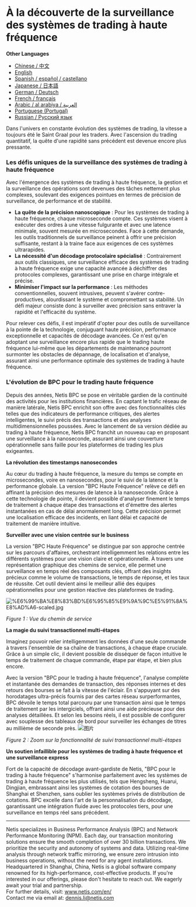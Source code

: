 # À la découverte de la surveillance des systèmes de trading à haute fréquence

**Other Languages**

+ [Chinese / 中文](https://github.com/lvdeshuii/OverFlow/blob/main/docs/zh/High-frequency-Trading-System-Monitoring-zh.md)
+ [English](https://github.com/lvdeshuii/OverFlow/blob/main/docs/en/High-frequency-Trading-System-Monitoring-en.md)
+ [Spanish / español / castellano](https://github.com/lvdeshuii/OverFlow/blob/main/docs/es/High-frequency-Trading-System-Monitoring-es.md)
+ [Japanese / 日本語](https://github.com/lvdeshuii/OverFlow/blob/main/docs/ja/High-frequency-Trading-System-Monitoring-ja.md)
+ [German / Deutsch](https://github.com/lvdeshuii/OverFlow/blob/main/docs/de/High-frequency-Trading-System-Monitoring-de.md)
+ [French / français](https://github.com/lvdeshuii/OverFlow/blob/main/docs/fr/High-frequency-Trading-System-Monitoring-fr.md)
+ [Arabic / al arabiya / العربية](https://github.com/lvdeshuii/OverFlow/blob/main/docs/ar/High-frequency-Trading-System-Monitoring-ar.md)
+ [Portuguese (Portugal)](https://github.com/lvdeshuii/OverFlow/blob/main/docs/pt/High-frequency-Trading-System-Monitoring-pt.md)
+ [Russian / Русский язык](https://github.com/lvdeshuii/OverFlow/blob/main/docs/ru/High-frequency-Trading-System-Monitoring-ru.md)

Dans l'univers en constante évolution des systèmes de trading, la vitesse a toujours été le Saint Graal pour les traders. Avec l'ascension du trading quantitatif, la quête d'une rapidité sans précédent est devenue encore plus pressante.

### Les défis uniques de la surveillance des systèmes de trading à haute fréquence

Avec l'émergence des systèmes de trading à haute fréquence, la gestion et la surveillance des opérations sont devenues des tâches nettement plus complexes, soulevant des exigences pointues en termes de précision de surveillance, de performance et de stabilité.

- **La quête de la précision nanoscopique** : Pour les systèmes de trading à haute fréquence, chaque microseconde compte. Ces systèmes visent à exécuter des ordres à une vitesse fulgurante et avec une latence minimale, souvent mesurée en microsecondes. Face à cette demande, les outils traditionnels de surveillance peinent à offrir une précision suffisante, restant à la traine face aux exigences de ces systèmes ultrarapides.
- **La nécessité d'un décodage protocolaire spécialisé** : Contrairement aux outils classiques, une surveillance efficace des systèmes de trading à haute fréquence exige une capacité avancée à déchiffrer des protocoles complexes, garantissant une prise en charge intégrale et précise.
- **Minimiser l'impact sur la performance** : Les méthodes conventionnelles, souvent intrusives, peuvent s'avérer contre-productives, alourdissant le système et compromettant sa stabilité. Un défi majeur consiste donc à surveiller avec précision sans entraver la rapidité et l'efficacité du système.

Pour relever ces défis, il est impératif d'opter pour des outils de surveillance à la pointe de la technologie, conjuguant haute précision, performance exceptionnelle et capacités de décodage avancées. Ce n'est qu'en adoptant une surveillance encore plus rapide que le trading haute fréquence lui-même que les départements de maintenance pourront surmonter les obstacles de dépannage, de localisation et d'analyse, assurant ainsi une performance optimale des systèmes de trading à haute fréquence.

### L'évolution de BPC pour le trading haute fréquence

Depuis des années, Netis BPC se pose en véritable gardien de la continuité des activités pour les institutions financières. En captant le trafic réseau de manière latérale, Netis BPC enrichit son offre avec des fonctionnalités clés telles que des indicateurs de performance critiques, des alertes intelligentes, le suivi précis des transactions et des analyses multidimensionnelles poussées. Avec le lancement de sa version dédiée au trading à haute fréquence, Netis BPC franchit un nouveau cap en proposant une surveillance à la nanoseconde, assurant ainsi une couverture opérationnelle sans faille pour les plateformes de trading les plus exigeantes.

**La révolution des timestamps nanosecondes**

Au cœur du trading à haute fréquence, la mesure du temps se compte en microsecondes, voire en nanosecondes, pour le suivi de la latence et la performance globale. La version "BPC Haute Fréquence" relève ce défi en affinant la précision des mesures de latence à la nanoseconde. Grâce à cette technologie de pointe, il devient possible d'analyser finement le temps de traitement à chaque étape des transactions et d'émettre des alertes instantanées en cas de délai anormalement long. Cette précision permet une localisation efficace des incidents, en liant délai et capacité de traitement de manière intuitive.

**Surveiller avec une vision centrée sur le business**

La version "BPC Haute Fréquence" se distingue par son approche centrée sur les parcours d'affaires, orchestrant intelligemment les relations entre les différents systèmes pour une vision claire et opérationnelle. À travers une représentation graphique des chemins de service, elle permet une surveillance en temps réel des composants clés, offrant des insights précieux comme le volume de transactions, le temps de réponse, et les taux de réussite. Cet outil devient ainsi le meilleur allié des équipes opérationnelles pour une gestion réactive des plateformes de trading.

![%E6%99%BA%E8%83%BD%E6%95%85%E9%9A%9C%E5%91%8A%E8%AD%A6-scaled.jpg](https://www.netis.com/wp-content/uploads/2022/05/%E6%99%BA%E8%83%BD%E6%95%85%E9%9A%9C%E5%91%8A%E8%AD%A6-scaled.jpg)

*Figure 1 : Vue du chemin de service*

**La magie du suivi transactionnel multi-étapes**

Imaginez pouvoir relier intelligemment les données d'une seule commande à travers l'ensemble de sa chaîne de transactions, à chaque étape cruciale. Grâce à un simple clic, il devient possible de disséquer de façon intuitive le temps de traitement de chaque commande, étape par étape, et bien plus encore.

Avec la version "BPC pour le trading à haute fréquence", l'analyse complète et instantanée des demandes de transaction, des réponses internes et des retours des bourses se fait à la vitesse de l'éclair. En s'appuyant sur des horodatages ultra-précis fournis par des cartes réseau surperformantes, BPC dévoile le temps total parcouru par une transaction ainsi que le temps de traitement par les intergiciels, offrant ainsi une aide précieuse pour des analyses détaillées. Et selon les besoins réels, il est possible de configurer avec souplesse des tableaux de bord pour surveiller les échanges de titres au millième de seconde près.
![图片](https://mmbiz.qpic.cn/mmbiz_jpg/o672k3fsicq19VyEficPiaZ2k9iaJhBWWYicHSHVWKyCm89sMW99ER72MfE1GBUsmQob7o6hmpjQvUD3BrDsFV33zlQ/640?wx_fmt=jpeg&tp=webp&wxfrom=5&wx_lazy=1&wx_co=1)

*Figure 2 : Zoom sur la fonctionnalité de suivi transactionnel multi-étapes*

**Un soutien infaillible pour les systèmes de trading à haute fréquence et une surveillance express**

Fort de la capacité de décodage avant-gardiste de Netis, "BPC pour le trading à haute fréquence" s'harmonise parfaitement avec les systèmes de trading à haute fréquence les plus utilisés, tels que Hengsheng, Huarui, Dingjian, embrassant ainsi les systèmes de cotation des bourses de Shanghai et Shenzhen, sans oublier les systèmes privés de distribution de cotations. BPC excelle dans l'art de la personnalisation du décodage, garantissant une intégration fluide avec les protocoles tiers, pour une surveillance en temps réel sans précédent.

***
Netis specializes in Business Performance Analysis (BPC) and Network Performance Monitoring (NPM). Each day, our transaction monitoring solutions ensure the smooth completion of over 30 billion transactions. We prioritize the security and autonomy of systems and data. Utilizing real-time analysis through network traffic mirroring, we ensure zero intrusion into business operations, without the need for any agent installations. Headquartered in Shanghai, China, Netis is a global software company renowned for its high-performance, cost-effective products. If you're interested in our offerings, please don't hesitate to reach out. We eagerly await your trial and partnership.  
For further details, visit: www.netis.com/en/  
Contact me via email at: dennis.li@netis.com
